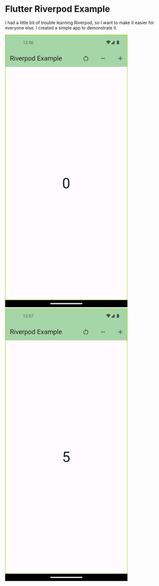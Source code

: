 # Flutter Riverpod Example

I had a little bit of trouble learning Riverpod, so I want to make it easier for everyone else. I created a simple app to demonstrate it.

<img src="images/flutter_01.png" width="400"> <img src="images/flutter_02.png" width="400">
